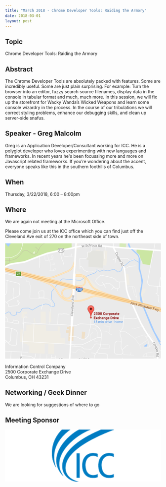 ```yaml
---
title: "March 2018 - Chrome Developer Tools: Raiding the Armory"
date: 2018-03-01
layout: post
---
```


## Topic

Chrome Developer Tools: Raiding the Armory

## Abstract

The Chrome Developer Tools are absolutely packed with features. Some are incredibly useful. Some are just plain surprising. For example: Turn the browser into an editor, fuzzy search source filenames, display data in the console in tabular format and much, much more. In this session, we will fix up the storefront for Wacky Wanda’s Wicked Weapons and learn some console wizardry in the process. In the course of our tribulations we will correct styling problems, enhance our debugging skills, and clean up server-side snafus.

## Speaker - Greg Malcolm

Greg is an Application Developer/Consultant working for ICC. He is a polyglot developer who loves experimenting with new languages and frameworks. In recent years he's been focussing more and more on Javascript related frameworks. If you’re wondering about the accent, everyone speaks like this in the southern foothills of Columbus.

## When

Thursday, 3/22/2018, 6:00 – 8:00pm

## Where

We are again not meeting at the Microsoft Office.

Please come join us at the ICC office which you can find just off the Cleveland Ave exit of 270 on the northeast side of town.

<a href="https://www.google.com/maps/place/2500+Corporate+Exchange+Dr,+Columbus,+OH+43231/"><img src="/images/maps/icc.png" alt="Google Map of 2500 Corporate Exchange Dr, Columbus, OH 43231"></a>

Information Control Company<br/>
2500 Corporate Exchange Drive<br/>
Columbus, OH 43231

## Networking / Geek Dinner

We are looking for suggestions of where to go

## Meeting Sponsor

[![ICC](/images/sponsors/icc_large.png)](https://www.icctechnology.com/)
